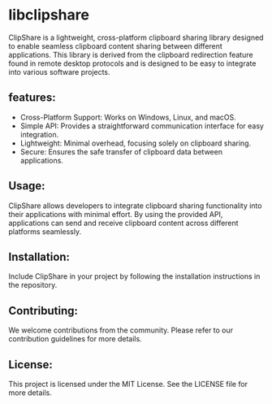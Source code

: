 # libclipshare

ClipShare is a lightweight, cross-platform clipboard sharing library designed to enable seamless clipboard content sharing between different applications. This library is derived from the clipboard redirection feature found in remote desktop protocols and is designed to be easy to integrate into various software projects.

## features:

- Cross-Platform Support: Works on Windows, Linux, and macOS.
- Simple API: Provides a straightforward communication interface for easy integration.
- Lightweight: Minimal overhead, focusing solely on clipboard sharing.
- Secure: Ensures the safe transfer of clipboard data between applications.

## Usage:
ClipShare allows developers to integrate clipboard sharing functionality into their applications with minimal effort. By using the provided API, applications can send and receive clipboard content across different platforms seamlessly.

## Installation:
Include ClipShare in your project by following the installation instructions in the repository.

## Contributing:
We welcome contributions from the community. Please refer to our contribution guidelines for more details.

## License:
This project is licensed under the MIT License. See the LICENSE file for more details.
